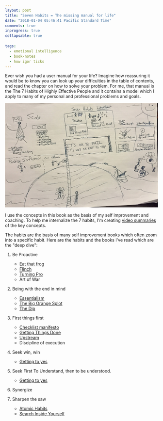 ```yaml
---
layout: post
title: "Seven Habits = The missing manual for life"
date: "2018-01-04 05:46:41 Pacific Standard Time"
comments: true
inprogress: true
collapsable: true

tags:
  - emotional intelligence
  - book-notes
  - how igor ticks
---
```


Ever wish you had a user manual for your life? Imagine how reassuring it would be to know you can look up your difficulties in the table of contents, and read the chapter on how to solve your problem. For me, that manual is the The 7 Habits of Highly Effective People and it contains a model which I apply to many of my personal and professional problems and goals.

![igor_life_infographic](/images/igor-life-infographic.jpg)

I use the concepts in this book as the basis of my self improvement and coaching. To help me internalize the 7 habits, I'm creating [video summaries](https://www.youtube.com/watch?v=_1J7GM3GLzw&list=PLJveOxX-mxxCl4YDfHMyNzMmWUMFxgC1n) of the key concepts.

The habits are the basis of many self improvement books which often zoom into a specific habit. Here are the habits and the books I've read which are the "deep dive":

1. Be Proactive
   - [Eat that frog](https://www.amazon.com/Eat-That-Frog-Great-Procrastinating-ebook/dp/B001AFF25W)
   - [Flinch](https://raouldify.files.wordpress.com/2011/12/2011_1203-the-flinch.pdf)
   - [Turning Pro](https://www.amazon.com/Turning-Pro-Inner-Power-Create/dp/1936891034)
   - Art of War
1. Being with the end in mind
   - [Essentialism](/essentialism)
   - [The Big Orange Splot](https://www.amazon.com/Big-Orange-Splot-Manus-Pinkwater/dp/0590445103)
   - [The Dip](/dip)
1. First things first

   - [Checklist manifesto](https://www.amazon.com/Checklist-Manifesto-How-Things-Right/dp/0312430000)
   - [Getting Things Done](https://www.amazon.com/Getting-Things-Done-Stress-Free-Productivity/dp/0143126563)
   - [Upstream](/upstream)
   - Discipline of execution

1. Seek win, win
   - [Getting to yes](https://www.amazon.com/Getting-Yes-Negotiating-Agreement-Without/dp/0143118757])
1. Seek First To Understand, then to be understood.
   - [Getting to yes](https://www.amazon.com/Getting-Yes-Negotiating-Agreement-Without/dp/0143118757])
1. Synergize
1. Sharpen the saw
   - [Atomic Habits](https://www.amazon.com/Atomic-Habits-Proven-Build-Break/dp/B07RFSSYBH)
   - [Search Inside Yourself](/search-inside-yourself)
